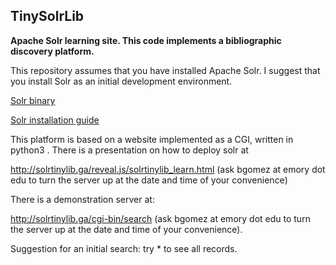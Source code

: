 ## TinySolrLib
**Apache Solr learning site.
This code implements a bibliographic discovery platform.**

This repository assumes that you have installed Apache Solr. 
I suggest that you install Solr as an initial development environment.

[Solr binary](https://www.apache.org/dyn/closer.lua/lucene/solr/8.7.0/solr-8.7.0.tgz "Solr binary")

[Solr installation guide](https://lucene.apache.org/solr/guide/8_7/installing-solr.html "Solr installation guide")

This platform is based on a website implemented as a CGI, written in python3 .
There is a presentation on how to deploy solr at 

http://solrtinylib.ga/reveal.js/solrtinylib_learn.html (ask bgomez at emory dot edu to turn the server up at the date and time of your convenience)

There is a demonstration server at:

http://solrtinylib.ga/cgi-bin/search  (ask bgomez at emory dot edu to turn the server up at the date and time of your convenience).

Suggestion for an initial search: try * to see all records.



